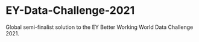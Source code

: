 # EY-Data-Challenge-2021
Global semi-finalist solution to the EY Better Working World Data Challenge 2021.
